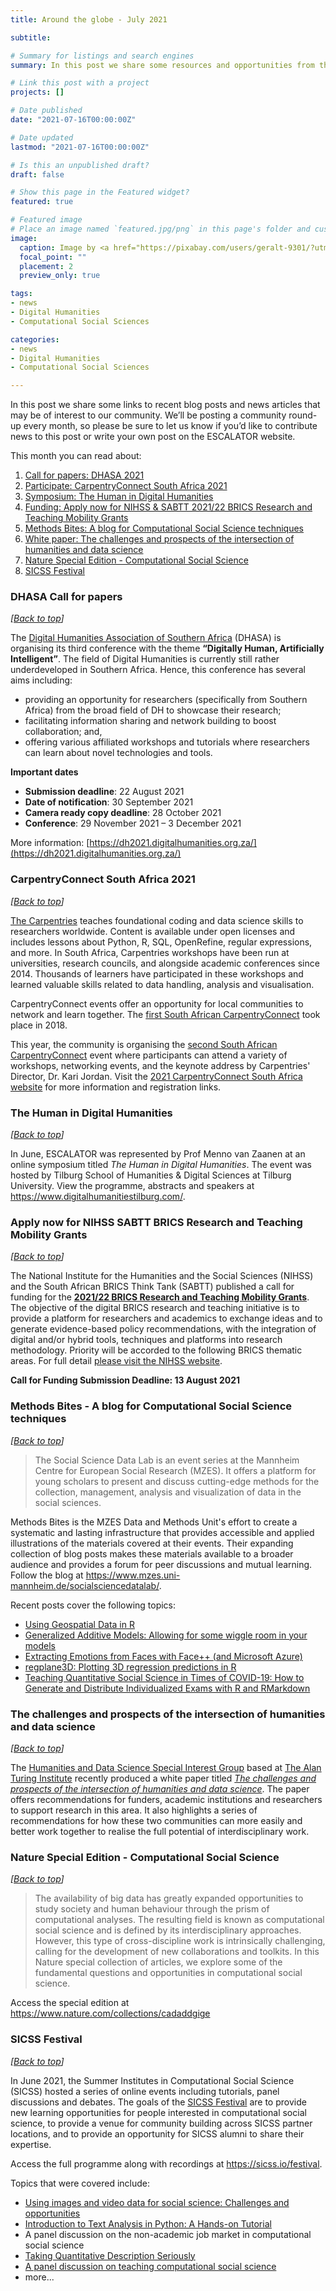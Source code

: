```yaml
---
title: Around the globe - July 2021

subtitle: 

# Summary for listings and search engines
summary: In this post we share some resources and opportunities from the local and global Digital Humanities and Computational Social Sciences communities.

# Link this post with a project
projects: []

# Date published
date: "2021-07-16T00:00:00Z"

# Date updated
lastmod: "2021-07-16T00:00:00Z"

# Is this an unpublished draft?
draft: false

# Show this page in the Featured widget?
featured: true

# Featured image
# Place an image named `featured.jpg/png` in this page's folder and customize its options here.
image:
  caption: Image by <a href="https://pixabay.com/users/geralt-9301/?utm_source=link-attribution&amp;utm_medium=referral&amp;utm_campaign=image&amp;utm_content=65343">Gerd Altmann</a> from <a href="https://pixabay.com/?utm_source=link-attribution&amp;utm_medium=referral&amp;utm_campaign=image&amp;utm_content=65343">Pixabay</a>
  focal_point: ""
  placement: 2
  preview_only: true

tags:
- news
- Digital Humanities
- Computational Social Sciences

categories:
- news
- Digital Humanities
- Computational Social Sciences

---
```


In this post we share some links to recent blog posts and news articles that may be of interest to our community. We’ll be posting a community round-up every month, so please be sure to let us know if you’d like to contribute news to this post or write your own post on the ESCALATOR website.

This month you can read about:

1. [Call for papers: DHASA 2021](#dhasa-call-for-papers)
2. [Participate: CarpentryConnect South Africa 2021](#carpentryconnect-south-africa-2021)
3. [Symposium: The Human in Digital Humanities](#the-human-in-digital-humanities)
4. [Funding: Apply now for NIHSS & SABTT 2021/22 BRICS Research and Teaching Mobility Grants](#apply-now-for-nihss-sabtt-brics-research-and-teaching-mobility-grants)
5. [Methods Bites: A blog for Computational Social Science techniques](#methods-bites---a-blog-for-computational-social-science-techniques)
6. [White paper: The challenges and prospects of the intersection of humanities and data science](#the-challenges-and-prospects-of-the-intersection-of-humanities-and-data-science)
7. [Nature Special Edition - Computational Social Science](#nature-special-edition---computational-social-science)
9. [SICSS Festival](#sicss-festival)

### DHASA Call for papers
*\[<a href="#top">Back to top</a>\]*

The [Digital Humanities Association of Southern Africa](https://digitalhumanities.org.za/) (DHASA) is organising its third conference with the theme __“Digitally Human, Artificially Intelligent”__. The field of Digital Humanities is currently still rather underdeveloped in Southern Africa. Hence, this conference has several aims including:
- providing an opportunity for researchers (specifically from Southern Africa) from the broad field of DH to  showcase their research;
- facilitating information sharing and network building to boost collaboration; and,
- offering various affiliated workshops and tutorials where researchers can learn about novel technologies and tools.

__Important dates__

- __Submission deadline__: 22 August 2021
- __Date of notification__: 30 September 2021
- __Camera ready copy deadline__: 28 October 2021
- __Conference__: 29 November 2021 – 3 December 2021

More information: [https://dh2021.digitalhumanities.org.za/](https://dh2021.digitalhumanities.org.za/)

### CarpentryConnect South Africa 2021
*\[<a href="#top">Back to top</a>\]*

[The Carpentries](https://carpentries.org/) teaches foundational coding and data science skills to researchers worldwide. Content is available under open licenses and includes lessons about Python, R, SQL, OpenRefine, regular expressions, and more. In South Africa, Carpentries workshops have been run at universities, research councils, and alongside academic conferences since 2014. Thousands of learners have participated in these workshops and learned valuable skills related to data handling, analysis and visualisation.

CarpentryConnect events offer an opportunity for local communities to network and learn together. The [first South African CarpentryConnect](http://carpentryconnectza.org/) took place in 2018. 

This year, the community is organising the [second South African CarpentryConnect](https://za2021.carpentryconnect.org/) event where participants can attend a variety of workshops, networking events, and the keynote address by Carpentries' Director, Dr. Kari Jordan. Visit the [2021 CarpentryConnect South Africa website](https://za2021.carpentryconnect.org/) for more information and registration links. 


### The Human in Digital Humanities
*\[<a href="#top">Back to top</a>\]*

In June, ESCALATOR was represented by Prof Menno van Zaanen at an online symposium titled _The Human in Digital Humanities_. The event was hosted by Tilburg School of Humanities & Digital Sciences at Tilburg University. View the programme, abstracts and speakers at https://www.digitalhumanitiestilburg.com/.


### Apply now for NIHSS SABTT BRICS Research and Teaching Mobility Grants
*\[<a href="#top">Back to top</a>\]*

The National Institute for the Humanities and the Social Sciences (NIHSS) and the South African BRICS Think Tank (SABTT) published a call for funding for the  [__2021/22 BRICS Research and Teaching Mobility Grants__](https://www.nihss.ac.za/content/latest/call-funding-202122-digital-brics-research-and-teaching-mobility-grant-humanities-and). The objective of the digital BRICS research and teaching initiative is to provide a platform for researchers and academics to exchange ideas and to generate evidence-based policy recommendations, with the integration of digital and/or hybrid tools, techniques and platforms into research methodology. Priority will be accorded to the following BRICS thematic areas. For full detail [please visit the NIHSS website](https://www.nihss.ac.za/content/latest/call-funding-202122-digital-brics-research-and-teaching-mobility-grant-humanities-and).

__Call for Funding Submission Deadline: 13 August 2021__


###  Methods Bites - A blog for Computational Social Science techniques
*\[<a href="#top">Back to top</a>\]*

> The Social Science Data Lab is an event series at the Mannheim Centre for European Social Research (MZES). It offers a platform for young scholars to present and discuss cutting-edge methods for the collection, management, analysis and visualization of data in the social sciences.

Methods Bites is the MZES Data and Methods Unit's effort to create a systematic and lasting infrastructure that provides accessible and applied illustrations of the materials covered at their events. Their expanding collection of blog posts makes these materials available to a broader audience and provides a forum for peer discussions and mutual learning. Follow the blog at https://www.mzes.uni-mannheim.de/socialsciencedatalab/.

Recent posts cover the following topics:
- [Using Geospatial Data in R](https://www.mzes.uni-mannheim.de/socialsciencedatalab/article/geospatial-data/)
- [Generalized Additive Models: Allowing for some wiggle room in your models](https://www.mzes.uni-mannheim.de/socialsciencedatalab/article/gam/)
- [Extracting Emotions from Faces with Face++ (and Microsoft Azure)](https://www.mzes.uni-mannheim.de/socialsciencedatalab/article/extracting-emotions/)
- [regplane3D: Plotting 3D regression predictions in R](https://www.mzes.uni-mannheim.de/socialsciencedatalab/article/regplane3d/)
- [Teaching Quantitative Social Science in Times of COVID-19: How to Generate and Distribute Individualized Exams with R and RMarkdown](https://www.mzes.uni-mannheim.de/socialsciencedatalab/article/indiv-quant-exams/)

### The challenges and prospects of the intersection of humanities and data science
*\[<a href="#top">Back to top</a>\]*

The [Humanities and Data Science Special Interest Group](https://www.turing.ac.uk/research/interest-groups/humanities-and-data-science) based at [The Alan Turing Institute](https://www.turing.ac.uk/) recently produced a white paper titled [_The challenges and prospects of the intersection of humanities and data science_](https://www.turing.ac.uk/research/publications/challenges-and-prospects-intersection-humanities-and-data-science4).  The paper offers recommendations for funders, academic institutions and researchers to support research in this area. It also highlights a series of recommendations for how these two communities can more easily and better work together to realise the full potential of interdisciplinary work. 


### Nature Special Edition - Computational Social Science
*\[<a href="#top">Back to top</a>\]*

>The availability of big data has greatly expanded opportunities to study society and human behaviour through the prism of computational analyses. The resulting field is known as computational social science and is defined by its interdisciplinary approaches. However, this type of cross-discipline work is intrinsically challenging, calling for the development of new collaborations and toolkits. In this Nature special collection of articles, we explore some of the fundamental questions and opportunities in computational social science. 

Access the special edition at https://www.nature.com/collections/cadaddgige

### SICSS Festival
*\[<a href="#top">Back to top</a>\]*

In June 2021, the Summer Institutes in Computational Social Science (SICSS) hosted a series of online events including tutorials, panel discussions and debates. The goals of the [SICSS Festival](https://sicss.io/festival) are to provide new learning opportunities for people interested in computational social science, to provide a venue for community building across SICSS partner locations, and to provide an opportunity for SICSS alumni to share their expertise.

Access the full programme along with recordings at https://sicss.io/festival. 

Topics that were covered include:
- [Using images and video data for social science: Challenges and opportunities](https://youtu.be/FBjx7urvuw8)
- [Introduction to Text Analysis in Python: A Hands-on Tutorial](https://youtu.be/ohleQALSrfQ)
- A panel discussion on the non-academic job market in computational social science
- [Taking Quantitative Description Seriously](https://youtu.be/o4gD9qtF8-Q)
- [A panel discussion on teaching computational social science](https://www.youtube.com/watch?v=ntXDMNABa_E&list=PL9UNgBC7ODr6eZkwB6W0QSzpDs46E8WPN)
- more...
